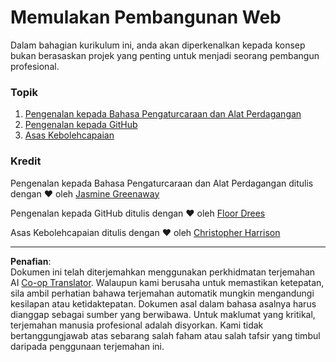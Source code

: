 <!--
CO_OP_TRANSLATOR_METADATA:
{
  "original_hash": "04683f4cfa46004179b0404b89a3065c",
  "translation_date": "2025-08-27T23:12:49+00:00",
  "source_file": "1-getting-started-lessons/README.md",
  "language_code": "ms"
}
-->
# Memulakan Pembangunan Web

Dalam bahagian kurikulum ini, anda akan diperkenalkan kepada konsep bukan berasaskan projek yang penting untuk menjadi seorang pembangun profesional.

### Topik

1. [Pengenalan kepada Bahasa Pengaturcaraan dan Alat Perdagangan](1-intro-to-programming-languages/README.md)
2. [Pengenalan kepada GitHub](2-github-basics/README.md)
3. [Asas Kebolehcapaian](3-accessibility/README.md)

### Kredit

Pengenalan kepada Bahasa Pengaturcaraan dan Alat Perdagangan ditulis dengan ♥️ oleh [Jasmine Greenaway](https://twitter.com/paladique)

Pengenalan kepada GitHub ditulis dengan ♥️ oleh [Floor Drees](https://twitter.com/floordrees)

Asas Kebolehcapaian ditulis dengan ♥️ oleh [Christopher Harrison](https://twitter.com/geektrainer)

---

**Penafian**:  
Dokumen ini telah diterjemahkan menggunakan perkhidmatan terjemahan AI [Co-op Translator](https://github.com/Azure/co-op-translator). Walaupun kami berusaha untuk memastikan ketepatan, sila ambil perhatian bahawa terjemahan automatik mungkin mengandungi kesilapan atau ketidaktepatan. Dokumen asal dalam bahasa asalnya harus dianggap sebagai sumber yang berwibawa. Untuk maklumat yang kritikal, terjemahan manusia profesional adalah disyorkan. Kami tidak bertanggungjawab atas sebarang salah faham atau salah tafsir yang timbul daripada penggunaan terjemahan ini.